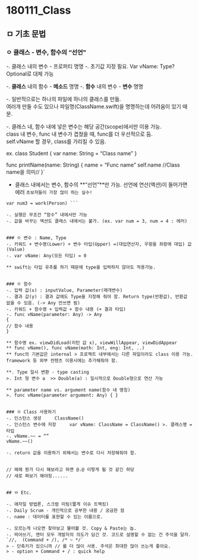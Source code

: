 # 180111_Class

## ㅁ 기초 문법

### ㅇ 클래스 - 변수, 함수의 “선언"
-. 클래스 내의 변수 - 프로퍼티 명명
-. 초기값 지정 필요. Var vName: Type?  Optional로 대체 가능

-. **클래스** 내의 함수 - **메소드** 명명
-. **함수** 내의 변수 - **변수** 명명  

-. 일반적으로는 하나의 파일에 하나의 클래스를 만듦.  
여러개 만들 수도 있으나 파일명(ClassName.swift)을 명명하는데 어려움이 있기 때문.

-. 클래스 내, 함수 내에 넣은 변수는 해당 공간(scope)에서만 이용 가능.  
class 내 변수, func 내 변수가 겹쳤을 때, func를 더 우선적으로 둠.  
self.vName 할 경우, class를 가리킬 수 있음.

ex. class Student {
var name: String = “Class name” }

func printName(name: String) {
name = “Func name”
self.name //Class name을 의미// }`


- 클래스 내에서는 변수, 함수의 **“선언”**만 가능. 선언에 연산(액션)이 들어가면 에러 
`초보자들이 가장 많이 하는 실수!`  
``` ex. var num3 = num1 + num2
var num3 = work(Person) ```

-. 실행은 무조건 “함수” 내에서만 가능  
-. 값을 바꾸는 액션도 클래스 내에서는 불가. (ex. var num = 3, num = 4 : 에러)


### ㅇ 변수 : Name, Type
-. 키워드 + 변수명(Lower) + 변수 타입(Upper) =(대입연산자, 우항을 좌항에 대입) 값(Value)
-. var vName: Any(모든 타입) = 0

** swift는 타입 유추를 하기 때문에 type을 입력하지 않아도 적용가능.


### ㅇ 함수
-. 입력 값(x) : inputValue, Parameter(매개변수)
-. 결과 값(y) : 결과 값에도 Type을 지정해 줘야 함. Return type(반환값), 반환값 없을 수 있음. (-> Any 안쓰면 됨)
-. 키워드 + 함수명 + 입력값 + 함수 내용 (+ 결과 타입)
-. func vName(parameter: Any) -> Any
{
// 함수 내용
}

** 함수명 ex. viewDidLoad(리턴 값 x), viewWillAppear, viewDidAppear
** func vName(), func vName(math: Int, eng: Int, ..)
** func의 기본값은 internal > 프로젝트 내부에서는 다른 파일이라도 class 이용 가능. framework 등 외부 컨텐츠 이용시에는 추가해줘야 함.

**. Type 일시 변환 - type casting
>. Int 형 변수 a  >> Double(a) : 일시적으로 Double형으로 연산 가능

** parameter name vs. argument name(함수 내 명칭)
>. func vName(parameter argument: Any) { }


### ㅇ Class 사용하기
-. 인스턴스 생성     ClassName()
-. 인스턴스 변수에 저장     var vName: ClassName = ClassName() >. 클래스명 = 타입
-. vName.~~ = “”
vName.~~()

-. return 값을 이용하기 위해서는 변수로 다시 저장해줘야 함.


// 헤헤 뭔가 다시 해보라고 하면 @.@ 이렇게 될 것 같긴 하당
// 새로 짜보기 해야징......


## ㅁ Etc.

-. 애자일 방법론, 스크럼 미팅(짧게 이슈 트랙킹)  
-. Daily Scrum - 개인적으로 공부한 내용 / 궁금한 점  
-. name : 데이터를 표현할 수 있는 이름으로.  

-. 모르는게 나오면 찾아보고 물어볼 것. Copy & Paste는 놉.  
-. 띄어쓰기, 엔터 모두 개발자의 의도가 담긴 것. 코드로 설명할 수 없는 건 주석을 달자. 
`//,  (Command + /), /* ~ */`
> - 단축키가 있으니까 // 를 더 많이 사용. 주석은 최대한 많이 쓰는게 좋아요.  
> - option + Command + / : quick help
